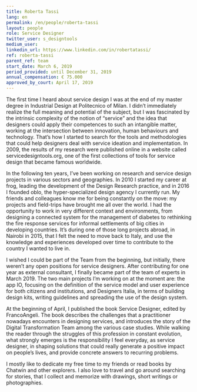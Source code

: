 ```yaml
---
title: Roberta Tassi
lang: en
permalink: /en/people/roberta-tassi
layout: people
role: Service Designer
twitter_user: s_designtools
medium_user:
linkedin_url: https://www.linkedin.com/in/robertatassi/
ref: roberta-tassi
parent_ref: team
start_date: March 6, 2019
period_provided: until December 31, 2019
annual_compensation: € 75.000
approved_by_court: April 17, 2019
---
```

The first time I heard about service design I was at the end of my master degree in Industrial Design at Politecnico of Milan. I didn’t immediately realize the full meaning and potential of the subject, but I was fascinated by the intrinsic complexity of the notion of “service” and the idea that designers could apply their competences to such an intangible matter, working at the intersection between innovation, human behaviours and technology. That’s how I started to search for the tools and methodologies that could help designers deal with service ideation and implementation. In 2009, the results of my research were published online in a website called servicedesigntools.org, one of the first collections of tools for service design that became famous worldwide.

In the following ten years, I’ve been working on research and service design projects in various sectors and geographies. In 2010 I started my career at frog, leading the development of the Design Research practice, and in 2016 I founded oblo, the hyper-specialized design agency I currently run. My friends and colleagues know me for being constantly on the move: my projects and field-trips have brought me all over the world. I had the opportunity to work in very different context and environments, from designing a connected system for the management of diabetes to rethinking the fire response services for informal settlements of big cities in developing countries. It’s during one of those long projects abroad, in Nairobi in 2015, that I felt the need to move back to Italy, and use the knowledge and experiences developed over time to contribute to the country I wanted to live in. 

I wished I could be part of the Team from the beginning, but initially, there weren’t any open positions for service designers. After contributing for one year as external consultant, I finally became part of the team of experts in March 2019. The two main projects I’m working on at the moment are: the app IO, focusing on the definition of the service model and user experience for both citizens and institutions, and Designers Italia, in terms of building design kits, writing guidelines and spreading the use of the design system.

At the beginning of April, I published the book Service Designer, edited by FrancoAngeli. The book describes the challenges that a practitioner nowadays encounters in designing services, and introduces the story of the Digital Transformation Team among the various case studies. While walking the reader through the struggles of this profession in constant evolution, what strongly emerges is the responsibility I feel everyday, as service designer, in shaping solutions that could really generate a positive impact on people’s lives, and provide concrete answers to recurring problems.

I mostly like to dedicate my free time to my friends or read books by Chatwin and other explorers. I also love to travel and go around searching for stories, that I collect and memorize with drawings, short writings or photographies. 
